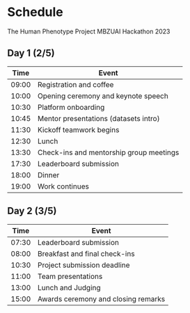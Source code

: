# Schedule

The Human Phenotype Project MBZUAI Hackathon 2023

## Day 1 (2/5)

| Time   | Event                                   |
|--------|-----------------------------------------|
| 09:00  | Registration and coffee                 |
| 10:00  | Opening ceremony and keynote speech     |
| 10:30  | Platform onboarding                     |
| 10:45  | Mentor presentations (datasets intro)   |
| 11:30  | Kickoff teamwork begins                 |
| 12:30  | Lunch                                   |
| 13:30  | Check-ins and mentorship group meetings |
| 17:30  | Leaderboard submission                  |
| 18:00  | Dinner                                  |
| 19:00  | Work continues                          |

## Day 2 (3/5)

| Time   | Event                               |
|--------|-------------------------------------|
| 07:30  | Leaderboard submission              |
| 08:00  | Breakfast and final check-ins       |
| 10:30  | Project submission deadline         |
| 11:00  | Team presentations                  |
| 13:00  | Lunch and Judging                   |
| 15:00  | Awards ceremony and closing remarks |